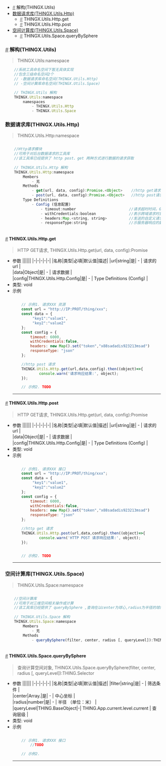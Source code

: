 <!-- @import "[TOC]" {cmd="toc" depthFrom=1 depthTo=6 orderedList=false} -->

<!-- code_chunk_output -->

- [*<a href="#"><font color="grey">#</font></a>* 解构(THINGX.Utils)](#font-colorgreyfont-解构thingxutils)
- [数据请求库(THINGX.Utils.Http)](#数据请求库thingxutilshttp)
  - [*<a href="#"><font color="grey">#</font></a>* THINGX.Utils.Http.get](#font-colorgreyfont-thingxutilshttpget)
  - [*<a href="#"><font color="grey">#</font></a>* THINGX.Utils.Http.post](#font-colorgreyfont-thingxutilshttppost)
- [空间计算库(THINGX.Utils.Space)](#空间计算库thingxutilsspace)
  - [*<a href="#"><font color="grey">#</font></a>* THINGX.Utils.Space.queryBySphere](#font-colorgreyfont-thingxutilsspacequerybysphere)

<!-- /code_chunk_output -->

###  *<a href="#"><font color="grey">#</font></a>* 解构(THINGX.Utils)
> THINGX.Utils:namespace
```javascript
    //系统工具命名空间下暂无具体实现
    //包含三级命名空间2个
    // -数据请求库命名空间(THINGX.Utils.Http)
    // -空间计算库命名空间(THINGX.Utils.Space)

    // THINGX.Utils 解构
    THINGX.Utils:namespace
        namespaces
            - THINGX.Utils.Http
            - THINGX.Utils.Space

```

### 数据请求库(THINGX.Utils.Http)
> THINGX.Utils.Http:namespace
```javascript

    //Http请求模块
    //可用于对后台数据请求的工具库
    //该工具库已经提供了 http post、get 两种方式进行数据的请求获取
    
    // THINGX.Utils.Http 解构
    THINGX.Utils.Http:namespace
        Members
            - 无
        Methods
            - get(url, data, config):Promise.<Object>    //http get请求
            - post(url, data, config):Promise.<Object>   //http post请求
        Type Definitions
            - Config (信息配置)               
                - timeout:number                        //请求超时时间，0表示没超时限制 （单位:毫秒）; default value : 0 
                - withCredentials:boolean               //表示跨域请求时是否需要使用凭证; default value : false
                - headers:Map.<string, string>          //发送的自定义请求头
                - responseType:string                   //示服务器响应的数据类型 'arraybuffer', 'blob', 'document', 'json', 'text', 'stream'
    
```

#### *<a href="#"><font color="grey">#</font></a>* THINGX.Utils.Http.get
> HTTP GET请求, THINGX.Utils.Http.get(url, data, config):Promise
* 参数
  ||||||
  |-|-|-|-|-|
  |名称|类型|必填|默认值|描述|
  |url|string|是| - | 请求的url |   
  |data|Object|是| - | 请求数据 |   
  |config|THINGX.Utils.Http.Config|是| - | Type Definitions (Config) |   
* 类型: void
* 示例
    ```javascript

        // 示例1. 请求XXX 资源
        const url = "http://IP:PROT/thing/xxx";
        const data = {
             "key1":"value1",
             "key2":"value2"   
        };
        const config = {
            timeout: 6000,
            withCredentials:false,
            headers: new Map().set("token","x88sadadis923213msad")
            responseType: "json"
        };

        //http post 请求
        THINGX.Utils.Http.get(url,data,config).then((object)=>{
                console.warn('请求响应结果:', object);
        });

        // 示例2. TODO


    ```
    ***

#### *<a href="#"><font color="grey">#</font></a>* THINGX.Utils.Http.post
> HTTP GET请求, THINGX.Utils.Http.get(url, data, config):Promise
* 参数
  ||||||
  |-|-|-|-|-|
  |名称|类型|必填|默认值|描述|
  |url|string|是| - | 请求的url |   
  |data|Object|是| - | 请求数据 |   
  |config|THINGX.Utils.Http.Config|是| - | Type Definitions (Config) |   
* 类型: void
* 示例
    ```javascript

        // 示例1. 请求XXX 接口
        const url = "http://IP:PROT/thing/xxx";
        const data = {
             "key1":"value1",
             "key2":"value2"   
        };
        const config = {
            timeout: 6000,
            withCredentials:false,
            headers: new Map().set("token","x88sadadis923213msad")
            responseType: "json"
        };

        //http get 请求
        THINGX.Utils.Http.post(url,data,config).then((object)=>{
                console.warn('HTTP POST 请求响应结果:', object);
        });


        // 示例2. TODO
    ```
    ***


### 空间计算库(THINGX.Utils.Space)
> THINGX.Utils.Space:namespace
```javascript

    //空间计算库
    //可用于对三维空间相关操作或计算
    //该工具库已经提供了 queryBySphere ,查询在以center为球心,radius为半径的球内的目标对象
    
    // THINGX.Utils.Space 解构
    THINGX.Utils.Space:namespace
        Members
            - 无
        Methods
            - queryBySphere(filter, center, radius [, queryLevel]):THING.Selector  //查询在以center为球心,radius为半径的球内的目标对象
    
```

#### *<a href="#"><font color="grey">#</font></a>* THINGX.Utils.Space.queryBySphere
> 查询计算空间对象, THINGX.Utils.Space.queryBySphere(filter, center, radius [, queryLevel]):THING.Selector
* 参数
  ||||||
  |-|-|-|-|-|
  |名称|类型|必填|默认值|描述|
  |filter|string|是| - | 筛选条件 |   
  |center|Array.<number>|是| - | 中心坐标 |   
  |radius|number|是| - | 半径 （单位：米） |   
  |queryLevel|THING.BaseObject|-| THING.App.current.level.current | 查询层级 |   
* 类型: void
* 示例
    ```javascript

        // 示例1. 请求XXX 接口
            //TODO

        // 示例2. 
    ```
    ***

